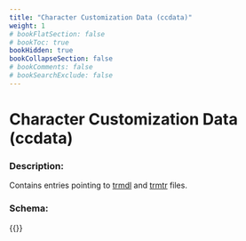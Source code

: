 ```yaml
---
title: "Character Customization Data (ccdata)"
weight: 1
# bookFlatSection: false
# bookToc: true
bookHidden: true
bookCollapseSection: false
# bookComments: false
# bookSearchExclude: false
---
```

# Character Customization Data (ccdata)

### Description:

Contains entries pointing to [trmdl](../trmdl) and [trmtr](../trmtr) files.

### Schema:

{{<github repo="pkZukan/PokeDocs" file="/SV/Flatbuffers/customization/ccdata.fbs" lang="ts">}}